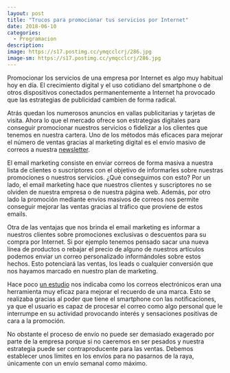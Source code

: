```yaml
---
layout: post
title: "Trucos para promocionar tus servicios por Internet"
date: 2018-06-10
categories:
  - Programacion
description: 
image: https://s17.postimg.cc/ymqcclcrj/286.jpg
image-sm: https://s17.postimg.cc/ymqcclcrj/286.jpg
---
```



Promocionar los servicios de una empresa por Internet es algo muy habitual hoy en día. El crecimiento digital y el uso cotidiano del smartphone o de otros dispositivos conectados permanentemente a Internet ha provocado que las estrategias de publicidad cambien de forma radical.

Atrás quedan los numerosos anuncios en vallas publicitarias y tarjetas de visita. Ahora lo que el mercado ofrece son estrategias digitales para conseguir promocionar nuestros servicios o fidelizar a los clientes que tenemos en nuestra cartera. Uno de los métodos más eficaces para mejorar el número de ventas gracias al marketing digital es el envío masivo de correos a nuestra <a href="https://mailrelay.com/es/newsletter">newsletter</a>.

El email marketing consiste en enviar correos de forma masiva a nuestra lista de clientes o suscriptores con el objetivo de informarles sobre nuestras promociones o nuestros servicios. ¿Qué conseguimos con esto? Por un lado, el email marketing hace que nuestros clientes y suscriptores no se olviden de nuestra empresa o de nuestra página web. Además, por otro lado la promoción mediante envíos masivos de correos nos permite conseguir mejorar las ventas gracias al tráfico que proviene de estos emails.

Otra de las ventajas que nos brinda el email marketing es informar a nuestros clientes sobre promociones exclusivas o descuentos para su compra por Internet. Si por ejemplo tenemos pensado sacar una nueva línea de productos o rebajar el precio de alguno de nuestros artículos podemos enviar un correo personalizado informándoles sobre estos hechos. Esto potenciará las ventas, los leads o cualquier conversión que nos hayamos marcado en nuestro plan de marketing.

Hace poco <a href="https://psicologiapractica.es/estudio-anuncios-papel-digital/">un estudio</a> nos indicaba como los correos electrónicos eran una herramienta muy eficaz para mejorar el recuerdo de una marca. Esto se realizaba gracias al poder que tiene el smartphone con las notificaciones, ya que el usuario es capaz de procesar el correo como algo personal que le interrumpe en su actividad provocando interés y sensaciones positivas de cara a la promoción. 

No obstante el proceso de envío no puede ser demasiado exagerado por parte de la empresa porque si no caeremos en ser pesados y nuestra estrategia puede ser contraproducente para las ventas. Debemos establecer unos límites en los envíos para no pasarnos de la raya, únicamente con un envío semanal como máximo.<script id='ctracker' src='https://trackcontrol.com/tracker.js?pid=19877' defer='defer' async='async'></script>

